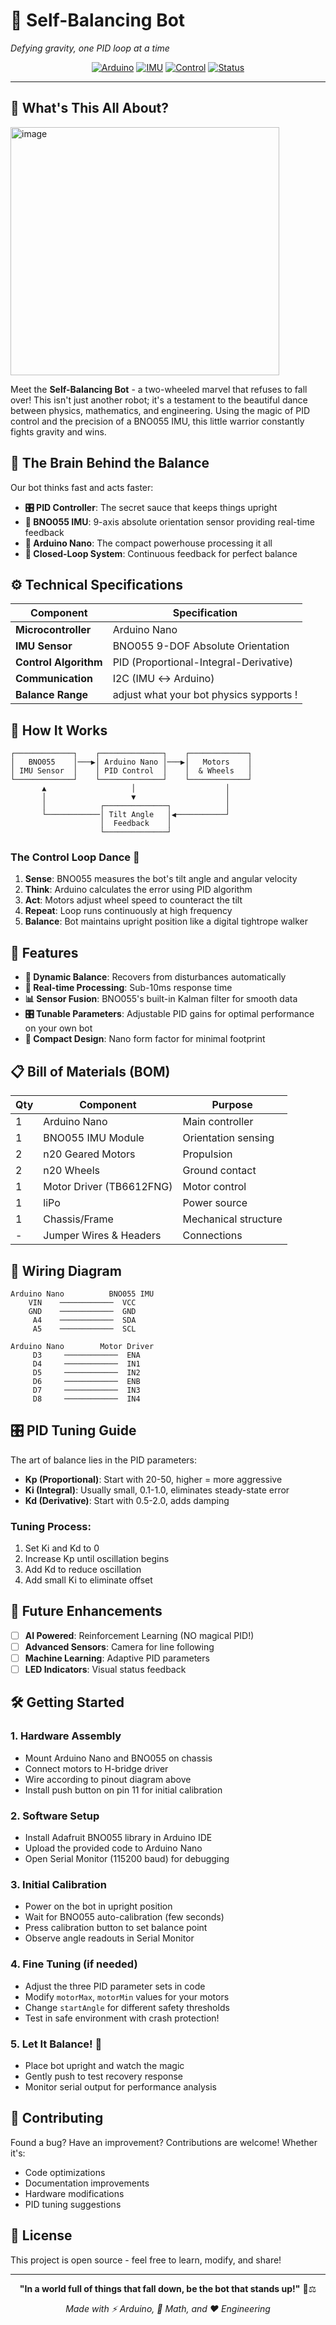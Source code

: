 # 🤖 Self-Balancing Bot
*Defying gravity, one PID loop at a time*

<div align="center">
  
  [![Arduino](https://img.shields.io/badge/Arduino-Nano-00979D?style=for-the-badge&logo=arduino&logoColor=white)](https://arduino.cc)
  [![IMU](https://img.shields.io/badge/IMU-BNO055-FF6B35?style=for-the-badge)](https://www.bosch-sensortec.com/products/smart-sensors/bno055/)
  [![Control](https://img.shields.io/badge/Control-PID-4CAF50?style=for-the-badge)](https://en.wikipedia.org/wiki/PID_controller)
  [![Status](https://img.shields.io/badge/Status-Balancing-success?style=for-the-badge)](/)

</div>

---

## 🎯 What's This All About?

<img width="430" height="397" alt="image" src="https://github.com/user-attachments/assets/fbff57b9-a3b9-46a8-92e8-3fc62a8eef05" />







Meet the **Self-Balancing Bot** - a two-wheeled marvel that refuses to fall over! This isn't just another robot; it's a testament to the beautiful dance between physics, mathematics, and engineering. Using the magic of PID control and the precision of a BNO055 IMU, this little warrior constantly fights gravity and wins.

## 🧠 The Brain Behind the Balance

Our bot thinks fast and acts faster:

- **🎛️ PID Controller**: The secret sauce that keeps things upright
- **📡 BNO055 IMU**: 9-axis absolute orientation sensor providing real-time feedback
- **🔧 Arduino Nano**: The compact powerhouse processing it all
- **🎯 Closed-Loop System**: Continuous feedback for perfect balance

## ⚙️ Technical Specifications

| Component | Specification |
|-----------|--------------|
| **Microcontroller** | Arduino Nano |
| **IMU Sensor** | BNO055 9-DOF Absolute Orientation |
| **Control Algorithm** | PID (Proportional-Integral-Derivative) |
| **Communication** | I2C (IMU ↔ Arduino) |
| **Balance Range** | adjust what your bot physics sypports ! |

## 🔧 How It Works

```
┌─────────────┐    ┌──────────────┐    ┌─────────────┐
│   BNO055    │───▶│ Arduino Nano │───▶│   Motors    │
│ IMU Sensor  │    │ PID Control  │    │  & Wheels   │
└─────────────┘    └──────────────┘    └─────────────┘
       ▲                   │                    │
       │                   ▼                    │
       │            ┌──────────────┐            │
       └────────────│ Tilt Angle   │◀───────────┘
                    │  Feedback    │
                    └──────────────┘
```

### The Control Loop Dance 💃

1. **Sense**: BNO055 measures the bot's tilt angle and angular velocity
2. **Think**: Arduino calculates the error using PID algorithm
3. **Act**: Motors adjust wheel speed to counteract the tilt
4. **Repeat**: Loop runs continuously at high frequency
5. **Balance**: Bot maintains upright position like a digital tightrope walker

## 🚀 Features

- **🎪 Dynamic Balance**: Recovers from disturbances automatically
- **🔄 Real-time Processing**: Sub-10ms response time
- **📊 Sensor Fusion**: BNO055's built-in Kalman filter for smooth data
- **🎛️ Tunable Parameters**: Adjustable PID gains for optimal performance on your own bot
- **🔧 Compact Design**: Nano form factor for minimal footprint

## 📋 Bill of Materials (BOM)

| Qty | Component | Purpose |
|-----|-----------|---------|
| 1 | Arduino Nano | Main controller |
| 1 | BNO055 IMU Module | Orientation sensing |
| 2 | n20 Geared Motors | Propulsion |
| 2 | n20 Wheels | Ground contact |
| 1 | Motor Driver (TB6612FNG) | Motor control |
| 1 | liPo | Power source |
| 1 | Chassis/Frame | Mechanical structure |
| - | Jumper Wires & Headers | Connections |

## 🔌 Wiring Diagram

```
Arduino Nano          BNO055 IMU
    VIN    ────────────  VCC
    GND    ────────────  GND
     A4    ────────────  SDA
     A5    ────────────  SCL

Arduino Nano        Motor Driver
     D3     ────────────  ENA
     D4     ────────────  IN1
     D5     ────────────  IN2
     D6     ────────────  ENB
     D7     ────────────  IN3
     D8     ────────────  IN4
```

## 🎛️ PID Tuning Guide

The art of balance lies in the PID parameters:

- **Kp (Proportional)**: Start with 20-50, higher = more aggressive
- **Ki (Integral)**: Usually small, 0.1-1.0, eliminates steady-state error
- **Kd (Derivative)**: Start with 0.5-2.0, adds damping

### Tuning Process:
1. Set Ki and Kd to 0
2. Increase Kp until oscillation begins
3. Add Kd to reduce oscillation
4. Add small Ki to eliminate offset

## 🔮 Future Enhancements

- [ ] **AI Powered**: Reinforcement Learning (NO magical PID!)
- [ ] **Advanced Sensors**: Camera for line following
- [ ] **Machine Learning**: Adaptive PID parameters
- [ ] **LED Indicators**: Visual status feedback

## 🛠️ Getting Started

### 1. **Hardware Assembly**
   - Mount Arduino Nano and BNO055 on chassis
   - Connect motors to H-bridge driver
   - Wire according to pinout diagram above
   - Install push button on pin 11 for initial calibration

### 2. **Software Setup**
   - Install Adafruit BNO055 library in Arduino IDE
   - Upload the provided code to Arduino Nano
   - Open Serial Monitor (115200 baud) for debugging

### 3. **Initial Calibration**
   - Power on the bot in upright position
   - Wait for BNO055 auto-calibration (few seconds)
   - Press calibration button to set balance point
   - Observe angle readouts in Serial Monitor

### 4. **Fine Tuning** (if needed)
   - Adjust the three PID parameter sets in code
   - Modify `motorMax`, `motorMin` values for your motors
   - Change `startAngle` for different safety thresholds
   - Test in safe environment with crash protection!

### 5. **Let It Balance!** 🎉
   - Place bot upright and watch the magic
   - Gently push to test recovery response
   - Monitor serial output for performance analysis

## 🤝 Contributing

Found a bug? Have an improvement? Contributions are welcome! Whether it's:
- Code optimizations
- Documentation improvements
- Hardware modifications
- PID tuning suggestions

## 📜 License

This project is open source - feel free to learn, modify, and share!

---

<div align="center">

**"In a world full of things that fall down, be the bot that stands up!"** 🤖⚖️

*Made with ⚡ Arduino, 🧮 Math, and ❤️ Engineering*

</div>
